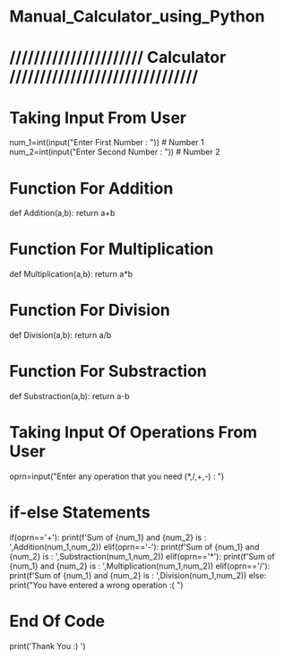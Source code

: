 # Manual_Calculator_using_Python
# //////////////////////  Calculator ///////////////////////////////
# Taking Input From User
num_1=int(input("Enter First Number : "))     # Number 1
num_2=int(input("Enter Second Number : "))    # Number 2

# Function For Addition
def Addition(a,b):
    return a+b

# Function For Multiplication
def Multiplication(a,b):
    return a*b

# Function For Division
def Division(a,b):
    return a/b

# Function For Substraction
def Substraction(a,b):
    return a-b

# Taking Input Of Operations From User
oprn=input("Enter any operation that you need (*,/,+,-) : ")

# if-else Statements 
if(oprn=='+'):
    print(f'Sum of {num_1} and {num_2} is : ',Addition(num_1,num_2))
elif(oprn=='-'):
    print(f'Sum of {num_1} and {num_2} is : ',Substraction(num_1,num_2))
elif(oprn=='*'):
    print(f'Sum of {num_1} and {num_2} is : ',Multiplication(num_1,num_2))
elif(oprn=='/'):
    print(f'Sum of {num_1} and {num_2} is : ',Division(num_1,num_2))
else:
    print("You have entered a wrong operation :( ")

# End Of Code
print('Thank You :) ')
